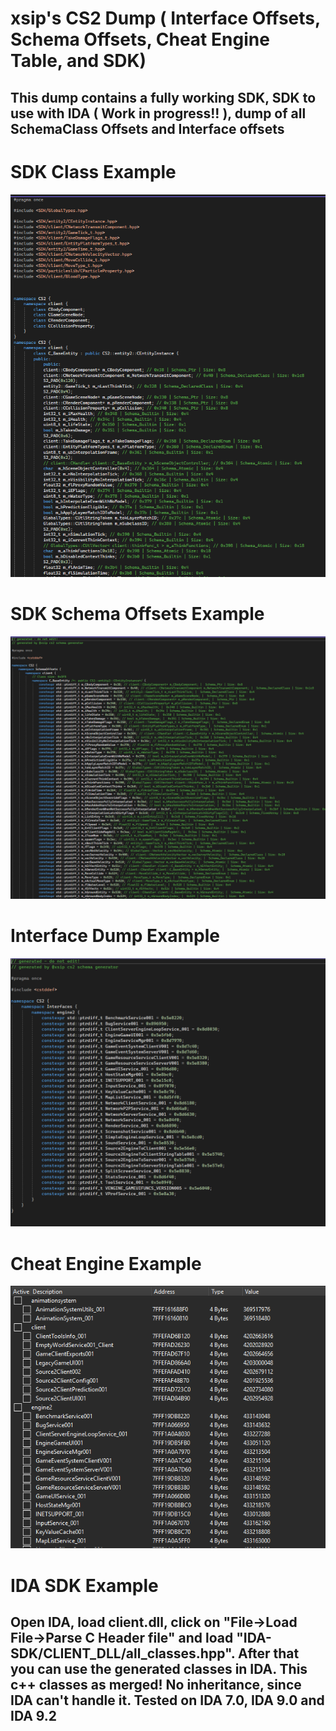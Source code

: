# xsip's CS2 Dump ( Interface Offsets, Schema Offsets, Cheat Engine Table, and SDK)

## This dump contains a fully working SDK, SDK to use with IDA ( Work in progress!! ), dump of all SchemaClass Offsets and Interface offsets


# SDK Class Example
![Example SDK Output](https://raw.githubusercontent.com/xsip/cs2-sdk-offsets-interfaces-dump/refs/heads/main/example-sdk-file.png "Example SDK Output")
# SDK Schema Offsets Example
![Example Offset Output](https://raw.githubusercontent.com/xsip/cs2-sdk-offsets-interfaces-dump/refs/heads/main/example-offset-file.png "Example Offst Output")
# Interface Dump Example
![Example Interfaces Output](https://raw.githubusercontent.com/xsip/cs2-sdk-offsets-interfaces-dump/refs/heads/main/example-interfaces-file.png "Example Interfaces Output")
# Cheat Engine Example
![Example Cheat Engine](https://raw.githubusercontent.com/xsip/cs2-sdk-offsets-interfaces-dump/refs/heads/main/example-cheat-engine.png "Example Cheat Engine Output")

# IDA SDK Example
## Open IDA, load client.dll, click on "File->Load File->Parse C Header file" and load "IDA-SDK/CLIENT_DLL/all_classes.hpp". After that you can use the generated classes in IDA. This c++ classes as merged! No inheritance, since IDA can't handle it. Tested on IDA 7.0, IDA 9.0 and IDA 9.2

